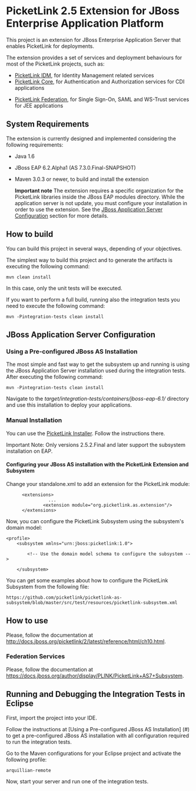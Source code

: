 # PicketLink 2.5 Extension for JBoss Enterprise Application Platform #

This project is an extension for JBoss Enterprise Application Server that enables PicketLink for deployments.

The extension provides a set of services and deployment behaviours for most of the PicketLink projects, such as:

* [PicketLink IDM](https://github.com/picketlink/picketlink/tree/master/idm "PicketLink IDM on Github"), for Identity Management related services
* [PicketLink Core](https://github.com/picketlink/picketlink/tree/master/core "PicketLink Core on Github"), for Authentication and Authorization services for CDI applications
+ [PicketLink Federation](https://github.com/picketlink/picketlink2/federation "PicketLink Federation on Github"), for Single Sign-On, SAML and WS-Trust services for JEE applications

## System Requirements ##

The extension is currently designed and implemented considering the following requirements:

* Java 1.6
* JBoss EAP 6.2.Alpha1 (AS 7.3.0.Final-SNAPSHOT)
* Maven 3.0.3 or newer, to build and install the extension

    <b>Important note</b>
    The extension requires a specific organization for the PicketLink libraries inside the JBoss EAP modules directory. While the application server is not update, you must configure your installation in order to use the extension. See the [JBoss Application Server Configuration](#asInstallation) section for more details.

## How to build ##

You can build this project in several ways, depending of your objectives.

The simplest way to build this project and to generate the artifacts is executing the following command:

    mvn clean install
    
In this case, only the unit tests will be executed.

If you want to perform a full build, running also the integration tests you need to execute the following command:

    mvn -Pintegration-tests clean install
    
## JBoss Application Server Configuration ##

### Using a Pre-configured JBoss AS Installation
The most simple and fast way to get the subsystem up and running is using the JBoss Application Server installation used during the integration tests. After executing the following command:

    mvn -Pintegration-tests clean install

Navigate to the <i>target/integration-tests/containers/jboss-eap-6.1/</i> directory and use this installation to deploy your applications.

### Manual Installation

You can use the [PicketLink Installer](http://www.picketlink.org/getstarted.html "PicketLink Site"). Follow the instructions there.

Important Note: Only versions 2.5.2.Final and later support the subsystem installation on EAP.

#### Configuring your JBoss AS installation with the PicketLink Extension and Subsystem ####

Change your standalone.xml to add an extension for the PicketLink module:

          <extensions>
                    ...
                  <extension module="org.picketlink.as.extension"/>
          </extensions>
          
Now, you can configure the PicketLink Subsystem using the subsystem's domain model:

	<profile>
        <subsystem xmlns="urn:jboss:picketlink:1.0">
        	
        	<!-- Use the domain model schema to configure the subsystem -->
        	
        </subsystem>

You can get some examples about how to configure the PicketLink Subsystem from the following file:

	https://github.com/picketlink/picketlink-as-subsystem/blob/master/src/test/resources/picketlink-subsystem.xml

## How to use ##

Please, follow the documentation at http://docs.jboss.org/picketlink/2/latest/reference/html/ch10.html.

### Federation Services ###

Please, follow the documentation at https://docs.jboss.org/author/display/PLINK/PicketLink+AS7+Subsystem.

## Running and Debugging the Integration Tests in Eclipse ##

First, import the project into your IDE.

Follow the instructions at [Using a Pre-configured JBoss AS Installation] (#) to get a pre-configured JBoss AS installation with all configuration required to run the integration tests.

Go to the Maven configurations for your Eclipse project and activate the following profile:

	arquillian-remote
	
Now, start your server and run one of the integration tests.